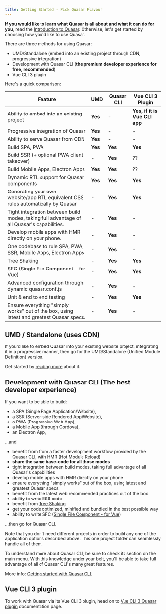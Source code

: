 ```yaml
---
title: Getting Started - Pick Quasar Flavour
---
```


**If you would like to learn what Quasar is all about and what it can do for you**, read the [Introduction to Quasar](/introduction-to-quasar). Otherwise, let's get started by choosing how you'd like to use Quasar.

There are three methods for using Quasar:
 * UMD/Standalone (embed into an existing project through CDN, progressive integration)
 * Development with Quasar CLI (**the premium developer experience for free, recommended**)
 * Vue CLI 3 plugin

Here's a quick comparison:

| Feature | UMD | Quasar CLI | Vue CLI 3 Plugin |
| --- | --- | --- | --- |
| Ability to embed into an existing project | **Yes** | - | **Yes, if it is Vue CLI app** |
| Progressive integration of Quasar | **Yes** | - | - |
| Ability to serve Quasar from CDN | **Yes** | - | - |
| Build SPA, PWA | **Yes** | **Yes** | **Yes** |
| Build SSR (+ optional PWA client takeover) | - | **Yes** | ?? |
| Build Mobile Apps, Electron Apps | **Yes** | **Yes** | ?? |
| Dynamic RTL support for Quasar components | **Yes** | **Yes** | **Yes** |
| Generating your own website/app RTL equivalent CSS rules automatically by Quasar | - | **Yes** | **Yes** |
| Tight integration between build modes, taking full advantage of all Quasar's capabilities. | - | **Yes** | - |
| Develop mobile apps with HMR directly on your phone. | - | **Yes** | - |
| One codebase to rule SPA, PWA, SSR, Mobile Apps, Electron Apps | - | **Yes** | - |
| Tree Shaking | - | **Yes** | **Yes** |
| SFC (Single File Component - for Vue) | - | **Yes** | **Yes** |
| Advanced configuration through dynamic quasar.conf.js | - | **Yes** | - |
| Unit & end to end testing | - | **Yes** | **Yes** |
| Ensure everything "simply works" out of the box, using latest and greatest Quasar specs. | - | **Yes** | - |

## UMD / Standalone (uses CDN)
If you'd like to embed Quasar into your existing website project, integrating it in a progressive manner, then go for the UMD/Standalone (Unified Module Definition) version.

Get started by [reading more](/getting-started/umd) about it.

## Development with Quasar CLI (The best developer experience)
If you want to be able to build:
* a SPA (Single Page Application/Website),
* a SSR (Server-side Rendered App/Website),
* a PWA (Progressive Web App),
* a Mobile App (through Cordova),
* an Electron App,

...and

* benefit from from a faster development workflow provided by the Quasar CLI, with HMR (Hot Module Reload)
* **share the same base-code for all those modes**
* tight integration between build modes, taking full advantage of all Quasar's capabilities
* develop mobile apps with HMR directly on your phone
* ensure everything "simply works" out of the box, using latest and greatest Quasar specs
* benefit from the latest web recommended practices out of the box
* ability to write ES6 code
* benefit from [Tree Shaking](https://en.wikipedia.org/wiki/Tree_shaking)
* get your code optimized, minified and bundled in the best possible way
* ability to write SFC ([Single File Component - for Vue](https://vuejs.org/v2/guide/single-file-components.html))

...then go for Quasar CLI.

Note that you don't need different projects in order to build any one of the application options described above. This one project folder can seamlessly handle all of them.

To understand more about Quasar CLI, be sure to check its section on the main menu. With this knowledge under your belt, you'll be able to take full advantage of all of Quasar CLI's many great features.

More info: [Getting started with Quasar CLI](/getting-started/quasar-cli).

## Vue CLI 3 plugin
To work with Quasar via its Vue CLI 3 plugin, head on to [Vue CLI 3 Quasar plugin](/getting-started/vue-cli-plugin) documentation page.
